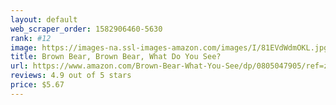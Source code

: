 ```yaml
---
layout: default 
﻿web_scraper_order: 1582906460-5630
rank: #12
image: https://images-na.ssl-images-amazon.com/images/I/81EVdWdmOKL.jpg
title: Brown Bear, Brown Bear, What Do You See?
url: https://www.amazon.com/Brown-Bear-What-You-See/dp/0805047905/ref=zg_mw_books_12?_encoding=UTF8&psc=1&refRID=TBMNK4Y038MCV8ZD423X
reviews: 4.9 out of 5 stars
price: $5.67 
---
```

